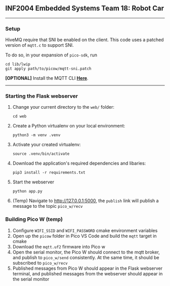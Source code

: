 ## INF2004 Embedded Systems Team 18: Robot Car

---
### Setup
HiveMQ require that SNI be enabled on the client. This code uses a patched version of `mqtt.c` to support SNI. 

To do so, in your expansion of `pico-sdk`, run

```
cd lib/lwip
git apply path/to/picow/mqtt-sni.patch
```
**[OPTIONAL]**
Install the MQTT CLI **[Here](https://hivemq.github.io/mqtt-cli/docs/installation/)**.

---
### Starting the Flask webserver

1. Change your current directory to the `web/` folder:
    ```
    cd web
    ```
2. Create a Python virtualenv on your local environment:
    ```
    python3 -m venv .venv
    ```

3. Activate your created virtualenv:
    ```
    source .venv/bin/activate
    ```

4. Download the application's required dependencies and libaries:
    ```
    pip3 install -r requirements.txt
    ```
5. Start the webserver
	```
	python app.py
	``` 
6. (Temp) Navigate to http://127.0.0.1:5000, the `publish` link will publish a message to the topic `pico_w/recv`  

### Building Pico W (temp)

1. Configure `WIFI_SSID` and `WIFI_PASSWORD` cmake environment variables
2. Open up the `picow` folder in Pico VS Code and build the `mqtt` target in cmake
3. Download the `mqtt.uf2` firmware into Pico w 
4. Open the serial monitor,   the Pico W should connect to the mqtt broker, and publish to `pico_w/send` consistently. At the same time, it should be subscribed to `pico_w/recv`
5. Published messages from Pico W should appear in the Flask webserver terminal, and published messages from the webserver should appear in the serial monitor
